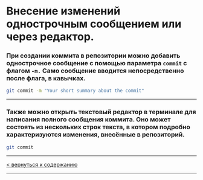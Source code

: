 # Внесение изменений однострочным сообщением или через редактор.

### При создании коммита в репозитории можно добавить однострочное сообщение с помощью параметра ```commit``` с флагом ```-m.``` Само сообщение вводится непосредственно после флага, в кавычках.

```bash
git commit -m "Your short summary about the commit"
```
---
### Также можно открыть текстовый редактор в терминале для написания полного сообщения коммита. Оно может состоять из нескольких строк текста, в котором подробно характеризуются изменения, внесённые в репозиторий.

```bash
git commit
```
---
[< вернуться к содержанию](./readme.md)

---



